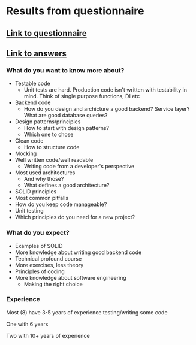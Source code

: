 
# Results from questionnaire

## [Link to questionnaire](https://forms.gle/BA4syNDwR9JepU14A)
## [Link to answers](https://docs.google.com/spreadsheets/d/1CBL1PckexE_fWqamTWyCDQAsJdeDvntWCqVSKAf-l24/edit?usp=sharing)

### What do you want to know more about?
- Testable code
  - Unit tests are hard. Production code isn't written with testability in mind. Think of single purpose functions, DI etc
- Backend code
  - How do you design and archicture a good backend? Service layer? What are good database queries?
- Design patterns/principles
  - How to start with design patterns?
  - Which one to chose
- Clean code
  - How to structure code  
- Mocking
- Well written code/well readable
  - Writing code from a developer's perspective
- Most used architectures
  - And why those?
  - What defines a good architecture?
- SOLID principles
- Most common pitfalls
- How do you keep code manageable?
- Unit testing
- Which principles do you need for a new project?

### What do you expect?
- Examples of SOLID
- More knowledge about writing good backend code
- Technical profound course
- More exercises, less theory
- Principles of coding
- More knowledge about software engineering
  - Making the right choice


###  Experience
Most (8) have 3-5 years of experience testing/writing some code

One with 6 years

Two with 10+ years of experience




  

